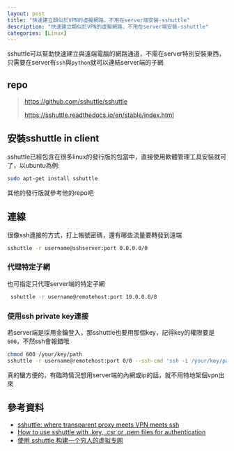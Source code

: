 ```yaml
---
layout: post
title: "快速建立類似於VPN的虛擬網路，不用在server端安裝-sshuttle"
description: "快速建立類似於VPN的虛擬網路，不用在server端安裝-sshuttle"
categories: [Linux]
---
```


sshuttle可以幫助快速建立與遠端電腦的網路通道，不需在server特別安裝東西，只需要在server有`ssh`與`python`就可以連結server端的子網
<!--more-->

## repo
> <https://github.com/sshuttle/sshuttle>
> 
> <https://sshuttle.readthedocs.io/en/stable/index.html>


## 安裝sshuttle in client

sshuttle已經包含在很多linux的發行版的包當中，直接使用軟體管理工具安裝就可了，以ubuntu為例:
```bash
sudo apt-get install sshuttle
```
其他的發行版就參考他的repo吧

## 連線
很像ssh連接的方式，打上帳號密碼，還有哪些流量要轉發到遠端
```bash
sshuttle -r username@sshserver:port 0.0.0.0/0
```
### 代理特定子網
也可指定只代理server端的特定子網
```bash
 sshuttle -r username@remotehost:port 10.0.0.0/8
```
### 使用ssh private key連接
若server端是採用金鑰登入，那sshuttle也要用那個key，記得key的權限要是`600`，不然ssh會報錯哦
```bash
chmod 600 /your/key/path
sshuttle -r username@remotehost:port 0/0 --ssh-cmd 'ssh -i /your/key/path'
```

真的蠻方便的，有臨時情況想用server端的內網或ip的話，就不用特地架個vpn出來

## 參考資料
* [sshuttle: where transparent proxy meets VPN meets ssh](https://github.com/sshuttle/sshuttle)
* [How to use sshuttle with .key, .csr or .pem files for authentication](https://gist.github.com/Davor111/4b6a3d638b5e7abdb8910f87d20e40d2)
* [使用 sshuttle 构建一个穷人的虚拟专网](https://zhuanlan.zhihu.com/p/87427476)